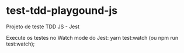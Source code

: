 # test-tdd-playgound-js
Projeto de teste TDD JS - Jest


Execute os testes no Watch mode do Jest: yarn test:watch (ou npm run test:watch);
